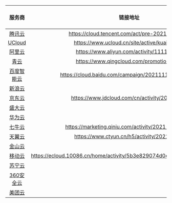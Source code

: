 | 服务商 | 链接地址 | 2核4G | 2核8G
| :-: | :-: | :-: | :-: |
|[腾讯云](https://cloud.tencent.com)| https://cloud.tencent.com/act/pre-2021double11 |
|[UCloud](https://www.ucloud.cn)| https://www.ucloud.cn/site/active/kuaijie.html |
|[阿里云](https://www.aliyun.com)|https://www.aliyun.com/activity/1111/yunqi|
|[青云](https://www.qingcloud.com)| https://www.qingcloud.com/promotion2021 |
|[百度智能云](https://cloud.baidu.com)| https://cloud.baidu.com/campaign/20211111/index.html|
|[新浪云](https://www.sinacloud.com)||
|[京东云](https://www.jdcloud.com)| https://www.jdcloud.com/cn/activity/20211111 |
|[盛大云](http://www.grandcloud.cn)||
|[华为云](https://www.huaweicloud.com)||
|[七牛云](https://qiniu.com)|https://marketing.qiniu.com/activity/2021-1111-act|
|[天翼云](https://www.ctyun.cn)|https://www.ctyun.cn/h5/activity/2021/1111|
|[金山云](https://www.ksyun.com)||
|[移动云](https://ecloud.10086.cn)| https://ecloud.10086.cn/home/activity/5b3e829074d04c92a5659c7dca8b5cfd |
|[苏宁云](http://www.suningcloud.com)||
|[360安全云](https://cloud.360.cn)||
|[美团云](https://www.mtyun.com)||

